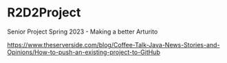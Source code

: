 # R2D2Project
Senior Project Spring 2023 - Making a better Arturito

https://www.theserverside.com/blog/Coffee-Talk-Java-News-Stories-and-Opinions/How-to-push-an-existing-project-to-GitHub
